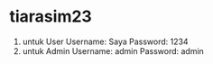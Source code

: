 # tiarasim23
1. untuk User
Username: Saya
Password: 1234
2. untuk Admin
Username: admin
Password: admin
